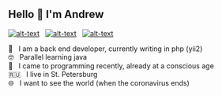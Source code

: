 ## Hello 👋 I'm Andrew

[![alt-text](https://img.shields.io/badge/-linkedin-283e4a?style=flat&logo=linkedin&logoColor=white)](https://www.linkedin.com/in/reybos/)&nbsp;&nbsp;
[![alt-text](https://img.shields.io/badge/-ВКонтакте-blue?style=flat&logo=vk&logoColor=white  "vk.com")](https://vk.com/reybos)&nbsp;&nbsp;
[![alt-text](https://img.shields.io/badge/-instagram-E4405F?style=flat&logo=instagram&logoColor=white)](https://www.instagram.com/andreybossiy)&nbsp;&nbsp;
<!-- ![Profile views](https://gpvc.arturio.dev/reybos) 
-->

💼&nbsp;&nbsp;&nbsp;I am a back end developer, currently writing in php (yii2)<br>
🤓&nbsp;&nbsp;&nbsp;Parallel learning java<br>
🏃&nbsp;&nbsp;&nbsp;I came to programming recently, already at a conscious age<br>
:ru:&nbsp;&nbsp;&nbsp;I live in St. Petersburg<br>
:globe_with_meridians:&nbsp;&nbsp;&nbsp;I want to see the world (when the coronavirus ends)<br>

<!--
**ReyBos/ReyBos** is a ✨ _special_ ✨ repository because its `README.md` (this file) appears on your GitHub profile.

Here are some ideas to get you started:

- 🔭 I’m currently working on ...
- 🌱 I’m currently learning ...
- 👯 I’m looking to collaborate on ...
- 🤔 I’m looking for help with ...
- 💬 Ask me about ...
- 📫 How to reach me: ...
- 😄 Pronouns: ...
- ⚡ Fun fact: ...
-->
